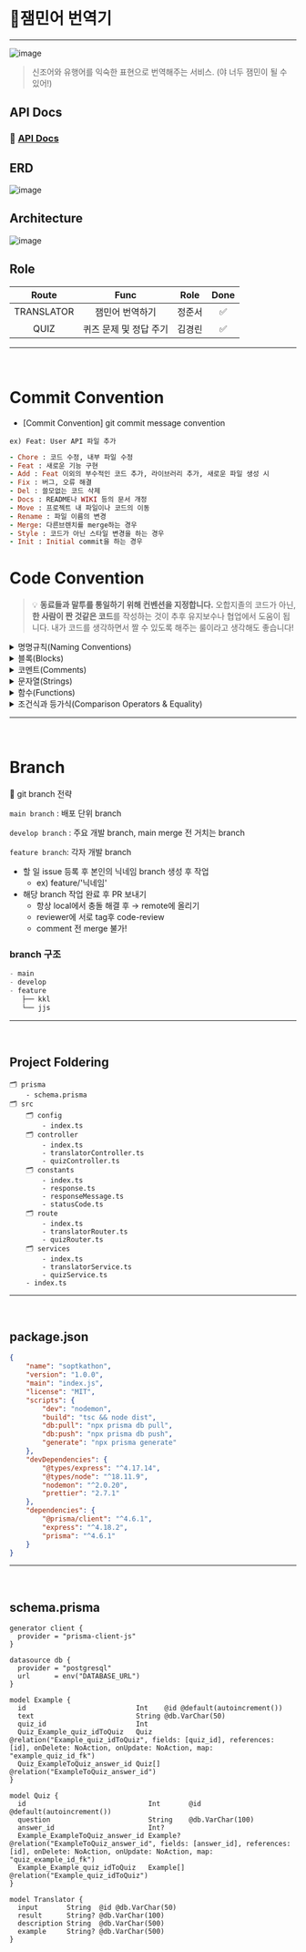 # 👶잼민어 번역기

---

![image](https://user-images.githubusercontent.com/72034311/202852522-6a4efa0e-2c22-430e-b8ca-e3c9255d9a56.png)

> 신조어와 유행어를 익숙한 표현으로 번역해주는 서비스.
> (야 너두 잼민이 될 수 있어!)

## API Docs

### 🔗 [API Docs](https://www.notion.so/19eb999f9aa747b5843c2e21b61443de?v=e0ad37d72fdc40598556002c413f41a0)

## ERD
![image](https://user-images.githubusercontent.com/72034311/202863101-49dedec9-1d02-4806-960d-66055e086fcf.png)

## Architecture
![image](https://user-images.githubusercontent.com/72034311/202863136-919e8404-0fa7-4dc4-bc96-119b6e822290.png)

## Role

|   Route    |          Func          |  Role  | Done |
| :--------: | :--------------------: | :----: | :--: |
| TRANSLATOR |    잼민어 번역하기     | 정준서 |   ✅ |
|    QUIZ    | 퀴즈 문제 및 정답 주기 | 김경린 |   ✅   |

<hr>
</br>

# Commit Convention

-   [Commit Convention]
    git commit message convention

`ex) Feat: User API 파일 추가`

```ruby
- Chore : 코드 수정, 내부 파일 수정
- Feat : 새로운 기능 구현
- Add : Feat 이외의 부수적인 코드 추가, 라이브러리 추가, 새로운 파일 생성 시
- Fix : 버그, 오류 해결
- Del : 쓸모없는 코드 삭제
- Docs : README나 WIKI 등의 문서 개정
- Move : 프로젝트 내 파일이나 코드의 이동
- Rename : 파일 이름의 변경
- Merge: 다른브렌치를 merge하는 경우
- Style : 코드가 아닌 스타일 변경을 하는 경우
- Init : Initial commit을 하는 경우
```

# Code Convention

> 💡 **동료들과 말투를 통일하기 위해 컨벤션을 지정합니다.**
> 오합지졸의 코드가 아닌, **한 사람이 짠 것같은 코드**를 작성하는 것이 추후 유지보수나 협업에서 도움이 됩니다. 내가 코드를 생각하면서 짤 수 있도록 해주는 룰이라고 생각해도 좋습니다!

<details>
<summary>명명규칙(Naming Conventions)</summary>
<div markdown="1">

1. 이름으로부터 의도가 읽혀질 수 있게 쓴다.

-   ex)

    ```jsx
    // bad
    function q() {
        // ...stuff...
    }

    // good
    function query() {
        // ..stuff..
    }
    ```

2. 오브젝트, 함수, 그리고 인스턴스에는 `camelCase`를 사용한다.

-   ex)
    ```jsx
    // bad
    const OBJEcttsssss = {};
    const this_is_my_object = {};
    function c() {}

    // good
    const thisIsMyObject = {};
    function thisIsMyFunction() {}
    ```

3. 클래스나 constructor에는 `PascalCase`를 사용한다.

-   ex)
    ```jsx
    // bad
    function user(options) {
        this.name = options.name;
    }

    const bad = new user({
        name: 'nope',
    });

    // good
    class User {
        constructor(options) {
            this.name = options.name;
        }
    }

    const good = new User({
        name: 'yup',
    });
    ```

4. 함수 이름은 동사 + 명사 형태로 작성한다.
   ex) `postUserInformation( )`
5. 약어 사용은 최대한 지양한다.
6. 이름에 네 단어 이상이 들어가면 팀원과 상의를 거친 후 사용한다
 </div>
 </details>

<details>
<summary>블록(Blocks)</summary>
<div markdown="1">

1. 복수행의 블록에는 중괄호({})를 사용한다.

-   ex)
    ```jsx
    // bad
    if (test)
      return false;

    // good
    if (test) return false;

    // good
    if (test) {
      return false;
    }

    // bad
    function() { return false; }

    // good
    function() {
      return false;
    }

    ```

2. 복수행 블록의 `if` 와 `else` 를 이용하는 경우 `else` 는 `if` 블록 끝의 중괄호( } )와 같은 행에 위치시킨다.

-   ex)
        ```java
        // bad
        if (test) {
          thing1();
          thing2();
        }
        else {
          thing3();
        }

        // good
        if (test) {
          thing1();
          thing2();
        } else {
          thing3();
        }

        ```
    </div>
    </details>

<details>
<summary>코멘트(Comments)</summary>
<div markdown="1">

1. 복수형의 코멘트는 `/** ... */` 를 사용한다.

-   ex)
    ```jsx
    // good
    /**
     * @param {String} tag
     * @return {Element} element
     */
    function make(tag) {
        // ...stuff...

        return element;
    }
    ```

2. 단일 행의 코멘트에는 `//` 을 사용하고 코멘트를 추가하고 싶은 코드의 상부에 배치한다. 그리고 코멘트의 앞에 빈 행을 넣는다.

-   ex)
        ```jsx
        // bad
        const active = true; // is current tab

        // good
        // is current tab
        const active = true;

        // good
        function getType() {
          console.log('fetching type...');

          // set the default type to 'no type'
          const type = this._type || 'no type';

          return type;
        }

        ```
    </div>
    </details>

<details>
<summary>문자열(Strings)</summary>
<div markdown="1">

1. 문자열에는 싱크쿼트 `''` 를 사용한다.

-   ex)
    ```jsx
    // bad
    const name = 'Capt. Janeway';

    // good
    const name = 'Capt. Janeway';
    ```

2. 프로그램에서 문자열을 생성하는 경우는 문자열 연결이 아닌 `template strings`를 이용한다.

-   ex)
        ```jsx
        // bad
        function sayHi(name) {
          return 'How are you, ' + name + '?';
        }

        // bad
        function sayHi(name) {
          return ['How are you, ', name, '?'].join();
        }

        // good
        function sayHi(name) {
          return `How are you, ${name}?`;
        }

        ```
    </div>
    </details>

<details>
<summary>함수(Functions)</summary>
<div markdown="1">

1. 화살표 함수를 사용한다.

-   ex)
    ```jsx
    var arr1 = [1, 2, 3];
    var pow1 = arr.map(function (x) {
        // ES5 Not Good
        return x * x;
    });

    const arr2 = [1, 2, 3];
    const pow2 = arr.map((x) => x * x); // ES6 Good
    ```

</div>
</details>

<details>
<summary>조건식과 등가식(Comparison Operators & Equality)</summary>
<div markdown="1">

1. `==` 이나 `!=` 보다 `===` 와 `!==` 을 사용한다.
2. 단축형을 사용한다.

-   ex)
    ```jsx
    // bad
    if (name !== '') {
        // ...stuff...
    }

    // good
    if (name) {
        // ...stuff...
    }
    ```

3. 비동기 함수를 사용할 때 `Promise`함수의 사용은 지양하고 `async`, `await`를 쓰도록 한다
 </div>
 </details>

<hr>
</br>

# Branch

<aside>
🌱 git branch 전략

`main branch` : 배포 단위 branch

`develop branch` : 주요 개발 branch, main merge 전 거치는 branch

`feature branch`: 각자 개발 branch

-   할 일 issue 등록 후 본인의 닉네임 branch 생성 후 작업
    -   ex) feature/'닉네임'
-   해당 branch 작업 완료 후 PR 보내기
    -   항상 local에서 충돌 해결 후 → remote에 올리기
    -   reviewer에 서로 tag후 code-review
    -   comment 전 merge 불가!

### branch 구조

```jsx
- main
- develop
- feature
   ├── kkl
   └── jjs
```

</aside>
<hr>
</br>

## Project Foldering

```
🗂 prisma
    - schema.prisma
🗂 src
    🗂 config
        - index.ts
    🗂 controller
        - index.ts
        - translatorController.ts
        - quizController.ts
    🗂 constants
        - index.ts
        - response.ts
        - responseMessage.ts
        - statusCode.ts
    🗂 route
        - index.ts
        - translatorRouter.ts
        - quizRouter.ts
    🗂 services
        - index.ts
        - translatorService.ts
        - quizService.ts
    - index.ts
```

<hr>

</br>

## package.json

```json
{
    "name": "soptkathon",
    "version": "1.0.0",
    "main": "index.js",
    "license": "MIT",
    "scripts": {
        "dev": "nodemon",
        "build": "tsc && node dist",
        "db:pull": "npx prisma db pull",
        "db:push": "npx prisma db push",
        "generate": "npx prisma generate"
    },
    "devDependencies": {
        "@types/express": "^4.17.14",
        "@types/node": "^18.11.9",
        "nodemon": "^2.0.20",
        "prettier": "2.7.1"
    },
    "dependencies": {
        "@prisma/client": "^4.6.1",
        "express": "^4.18.2",
        "prisma": "^4.6.1"
    }
}
```

<hr>

</br>

## schema.prisma
```
generator client {
  provider = "prisma-client-js"
}

datasource db {
  provider = "postgresql"
  url      = env("DATABASE_URL")
}

model Example {
  id                           Int    @id @default(autoincrement())
  text                         String @db.VarChar(50)
  quiz_id                      Int
  Quiz_Example_quiz_idToQuiz   Quiz   @relation("Example_quiz_idToQuiz", fields: [quiz_id], references: [id], onDelete: NoAction, onUpdate: NoAction, map: "example_quiz_id_fk")
  Quiz_ExampleToQuiz_answer_id Quiz[] @relation("ExampleToQuiz_answer_id")
}

model Quiz {
  id                              Int       @id @default(autoincrement())
  question                        String    @db.VarChar(100)
  answer_id                       Int?
  Example_ExampleToQuiz_answer_id Example?  @relation("ExampleToQuiz_answer_id", fields: [answer_id], references: [id], onDelete: NoAction, onUpdate: NoAction, map: "quiz_example_id_fk")
  Example_Example_quiz_idToQuiz   Example[] @relation("Example_quiz_idToQuiz")
}

model Translator {
  input       String  @id @db.VarChar(50)
  result      String? @db.VarChar(100)
  description String  @db.VarChar(500)
  example     String? @db.VarChar(500)
}

```
